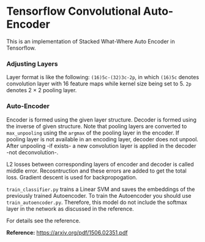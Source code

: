 # Tensorflow Convolutional Auto-Encoder
This is an implementation of Stacked What-Where Auto Encoder in Tensorflow.
### Adjusting Layers  
Layer format is like the following: ```(16)5c-(32)3c-2p```, in which ```(16)5c``` denotes convolution layer with 16 feature maps
while kernel size being set to 5. ```2p``` denotes 2 × 2 pooling layer.  
### Auto-Encoder
Encoder is formed using the given layer structure. Decoder is formed using the inverse of given structure.
Note that pooling layers are converted to ```max_unpooling``` using the ```argmax``` of the pooling 
layer in the encoder. If pooling layer is not available in an encoding layer, decoder does not unpool. After unpooling -if exists- 
a new convolution layer is applied in the decoder -not deconvolution-.  

L2 losses between corresponding layers of encoder and decoder is called middle error. Recosntruction and these
errors are added to get the total loss. Gradient descent is used for backpropogation.  

```train_classifier.py``` trains a Linear SVM and saves the embeddings of the previously trained Autoencoder. To train the Autoencoder you should use ```train_autoencoder.py```. Therefore, this model do not include the softmax layer in the network as discussed in the reference.    

For details see the reference.  

**Reference:** https://arxiv.org/pdf/1506.02351.pdf
